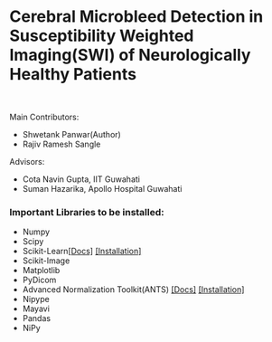 # Cerebral Microbleed Detection in Susceptibility Weighted Imaging(SWI) of Neurologically Healthy Patients
</br>
<p>Main Contributors:
<ul>
  <li>Shwetank Panwar(Author)</li>
  <li>Rajiv Ramesh Sangle</li>
</ul>
Advisors:
<ul>
  <li>Cota Navin Gupta, IIT Guwahati</li>
  <li>Suman Hazarika, Apollo Hospital Guwahati</li>
</ul>  
</p>  

<h3>Important Libraries to be installed:</h3>
<ul>
  <li>Numpy<a href = ""></a></li>
  <li>Scipy<a href = ""></a></li>
  <li>Scikit-Learn<a href = "https://scikit-learn.org/stable/" target = "_blank">[Docs]</a> <a href = "https://scikit-learn.org/stable/install.html"  target = "_blank">[Installation]</a></li>
  <li>Scikit-Image<a href = ""></a></li>
  <li>Matplotlib<a href = ""></a></li>
  <li>PyDicom<a href = ""></a></li>
  <li>Advanced Normalization Toolkit(ANTS) <a href = "http://stnava.github.io/ANTs/">[Docs]</a> <a href = "https://github.com/ANTsX/ANTsPy/blob/master/tutorials/InstallingANTsPy.md">[Installation]</a></li>
  <li>Nipype<a href = ""></a></li>
  <li>Mayavi<a href = ""></a></li>
  <li>Pandas<a href = ""></a></li>
  <li>NiPy<a href = ""></a></li>
</ul>  
